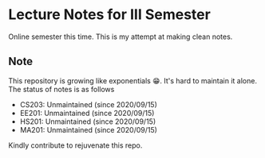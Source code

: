 # Lecture Notes for III Semester
Online semester this time. This is my attempt at making clean notes.

## Note
This repository is growing like exponentials 😁. It's hard to maintain it alone. The status of notes is as follows
- CS203: Unmaintained (since 2020/09/15)
- EE201: Unmaintained (since 2020/09/15)
- HS201: Unmaintained (since 2020/09/15)
- MA201: Unmaintained (since 2020/09/15)

Kindly contribute to rejuvenate this repo.